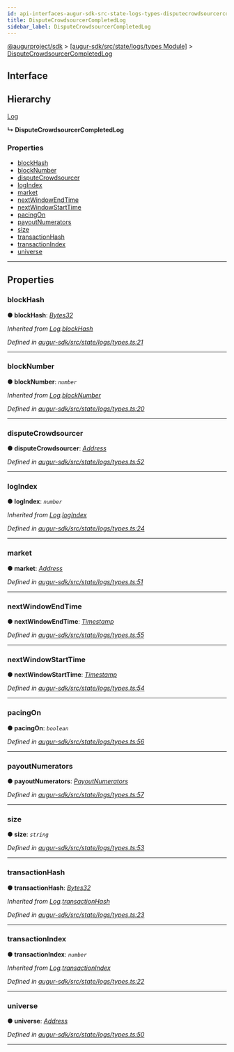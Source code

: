 ```yaml
---
id: api-interfaces-augur-sdk-src-state-logs-types-disputecrowdsourcercompletedlog
title: DisputeCrowdsourcerCompletedLog
sidebar_label: DisputeCrowdsourcerCompletedLog
---
```


[@augurproject/sdk](api-readme.md) > [[augur-sdk/src/state/logs/types Module]](api-modules-augur-sdk-src-state-logs-types-module.md) > [DisputeCrowdsourcerCompletedLog](api-interfaces-augur-sdk-src-state-logs-types-disputecrowdsourcercompletedlog.md)

## Interface

## Hierarchy

 [Log](api-interfaces-augur-sdk-src-state-logs-types-log.md)

**↳ DisputeCrowdsourcerCompletedLog**

### Properties

* [blockHash](api-interfaces-augur-sdk-src-state-logs-types-disputecrowdsourcercompletedlog.md#blockhash)
* [blockNumber](api-interfaces-augur-sdk-src-state-logs-types-disputecrowdsourcercompletedlog.md#blocknumber)
* [disputeCrowdsourcer](api-interfaces-augur-sdk-src-state-logs-types-disputecrowdsourcercompletedlog.md#disputecrowdsourcer)
* [logIndex](api-interfaces-augur-sdk-src-state-logs-types-disputecrowdsourcercompletedlog.md#logindex)
* [market](api-interfaces-augur-sdk-src-state-logs-types-disputecrowdsourcercompletedlog.md#market)
* [nextWindowEndTime](api-interfaces-augur-sdk-src-state-logs-types-disputecrowdsourcercompletedlog.md#nextwindowendtime)
* [nextWindowStartTime](api-interfaces-augur-sdk-src-state-logs-types-disputecrowdsourcercompletedlog.md#nextwindowstarttime)
* [pacingOn](api-interfaces-augur-sdk-src-state-logs-types-disputecrowdsourcercompletedlog.md#pacingon)
* [payoutNumerators](api-interfaces-augur-sdk-src-state-logs-types-disputecrowdsourcercompletedlog.md#payoutnumerators)
* [size](api-interfaces-augur-sdk-src-state-logs-types-disputecrowdsourcercompletedlog.md#size)
* [transactionHash](api-interfaces-augur-sdk-src-state-logs-types-disputecrowdsourcercompletedlog.md#transactionhash)
* [transactionIndex](api-interfaces-augur-sdk-src-state-logs-types-disputecrowdsourcercompletedlog.md#transactionindex)
* [universe](api-interfaces-augur-sdk-src-state-logs-types-disputecrowdsourcercompletedlog.md#universe)

---

## Properties

<a id="blockhash"></a>

###  blockHash

**● blockHash**: *[Bytes32](api-modules-augur-sdk-src-state-logs-types-module.md#bytes32)*

*Inherited from [Log](api-interfaces-augur-sdk-src-state-logs-types-log.md).[blockHash](api-interfaces-augur-sdk-src-state-logs-types-log.md#blockhash)*

*Defined in [augur-sdk/src/state/logs/types.ts:21](https://github.com/AugurProject/augur/blob/1e1466f1d3/packages/augur-sdk/src/state/logs/types.ts#L21)*

___
<a id="blocknumber"></a>

###  blockNumber

**● blockNumber**: *`number`*

*Inherited from [Log](api-interfaces-augur-sdk-src-state-logs-types-log.md).[blockNumber](api-interfaces-augur-sdk-src-state-logs-types-log.md#blocknumber)*

*Defined in [augur-sdk/src/state/logs/types.ts:20](https://github.com/AugurProject/augur/blob/1e1466f1d3/packages/augur-sdk/src/state/logs/types.ts#L20)*

___
<a id="disputecrowdsourcer"></a>

###  disputeCrowdsourcer

**● disputeCrowdsourcer**: *[Address](api-modules-augur-sdk-src-state-logs-types-module.md#address)*

*Defined in [augur-sdk/src/state/logs/types.ts:52](https://github.com/AugurProject/augur/blob/1e1466f1d3/packages/augur-sdk/src/state/logs/types.ts#L52)*

___
<a id="logindex"></a>

###  logIndex

**● logIndex**: *`number`*

*Inherited from [Log](api-interfaces-augur-sdk-src-state-logs-types-log.md).[logIndex](api-interfaces-augur-sdk-src-state-logs-types-log.md#logindex)*

*Defined in [augur-sdk/src/state/logs/types.ts:24](https://github.com/AugurProject/augur/blob/1e1466f1d3/packages/augur-sdk/src/state/logs/types.ts#L24)*

___
<a id="market"></a>

###  market

**● market**: *[Address](api-modules-augur-sdk-src-state-logs-types-module.md#address)*

*Defined in [augur-sdk/src/state/logs/types.ts:51](https://github.com/AugurProject/augur/blob/1e1466f1d3/packages/augur-sdk/src/state/logs/types.ts#L51)*

___
<a id="nextwindowendtime"></a>

###  nextWindowEndTime

**● nextWindowEndTime**: *[Timestamp](api-modules-augur-sdk-src-state-logs-types-module.md#timestamp)*

*Defined in [augur-sdk/src/state/logs/types.ts:55](https://github.com/AugurProject/augur/blob/1e1466f1d3/packages/augur-sdk/src/state/logs/types.ts#L55)*

___
<a id="nextwindowstarttime"></a>

###  nextWindowStartTime

**● nextWindowStartTime**: *[Timestamp](api-modules-augur-sdk-src-state-logs-types-module.md#timestamp)*

*Defined in [augur-sdk/src/state/logs/types.ts:54](https://github.com/AugurProject/augur/blob/1e1466f1d3/packages/augur-sdk/src/state/logs/types.ts#L54)*

___
<a id="pacingon"></a>

###  pacingOn

**● pacingOn**: *`boolean`*

*Defined in [augur-sdk/src/state/logs/types.ts:56](https://github.com/AugurProject/augur/blob/1e1466f1d3/packages/augur-sdk/src/state/logs/types.ts#L56)*

___
<a id="payoutnumerators"></a>

###  payoutNumerators

**● payoutNumerators**: *[PayoutNumerators](api-modules-augur-sdk-src-state-logs-types-module.md#payoutnumerators)*

*Defined in [augur-sdk/src/state/logs/types.ts:57](https://github.com/AugurProject/augur/blob/1e1466f1d3/packages/augur-sdk/src/state/logs/types.ts#L57)*

___
<a id="size"></a>

###  size

**● size**: *`string`*

*Defined in [augur-sdk/src/state/logs/types.ts:53](https://github.com/AugurProject/augur/blob/1e1466f1d3/packages/augur-sdk/src/state/logs/types.ts#L53)*

___
<a id="transactionhash"></a>

###  transactionHash

**● transactionHash**: *[Bytes32](api-modules-augur-sdk-src-state-logs-types-module.md#bytes32)*

*Inherited from [Log](api-interfaces-augur-sdk-src-state-logs-types-log.md).[transactionHash](api-interfaces-augur-sdk-src-state-logs-types-log.md#transactionhash)*

*Defined in [augur-sdk/src/state/logs/types.ts:23](https://github.com/AugurProject/augur/blob/1e1466f1d3/packages/augur-sdk/src/state/logs/types.ts#L23)*

___
<a id="transactionindex"></a>

###  transactionIndex

**● transactionIndex**: *`number`*

*Inherited from [Log](api-interfaces-augur-sdk-src-state-logs-types-log.md).[transactionIndex](api-interfaces-augur-sdk-src-state-logs-types-log.md#transactionindex)*

*Defined in [augur-sdk/src/state/logs/types.ts:22](https://github.com/AugurProject/augur/blob/1e1466f1d3/packages/augur-sdk/src/state/logs/types.ts#L22)*

___
<a id="universe"></a>

###  universe

**● universe**: *[Address](api-modules-augur-sdk-src-state-logs-types-module.md#address)*

*Defined in [augur-sdk/src/state/logs/types.ts:50](https://github.com/AugurProject/augur/blob/1e1466f1d3/packages/augur-sdk/src/state/logs/types.ts#L50)*

___

